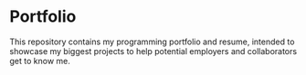 # Portfolio
This repository contains my programming portfolio and resume, intended to
showcase my biggest projects to help potential employers and collaborators get
to know me.
